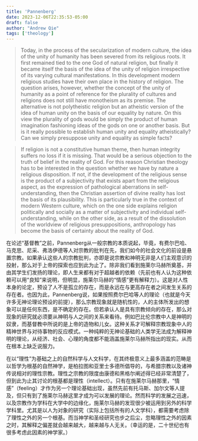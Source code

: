 ```yaml
---
title: 'Pannenberg'
date: 2023-12-06T22:35:53-05:00
draft: false
author: "Andrew Qie"
tags: ['theology']
---
```


> Today, in the process of the secularization of modern culture, the idea of the unity of humanity has been severed from its religious roots. It first remained tied to the one God of natural religion, but finally it became itself the basis of the idea of the unity of religion irrespective of its varying cultural manifestations. In this development modern religious studies have their own place in the history of religion. The question arises, however, whether the concept of the unity of humanity as a point of reference for the plurality of cultures and religions does not still have monotheism as its premise. The alternative is not polytheistic religion but an atheistic version of the idea of human unity on the basis of our equality by nature. On this view the plurality of gods would be simply the product of human imagination fashioning ideas of the gods on one or another basis. But is it really possible to establish human unity and equality atheistically? Can we simply presuppose unity and equality as simple facts?

> If religion is not a constitutive human theme, then human integrity suffers no loss if it is missing. That would be a serious objection to the truth of belief in the reality of God. For this reason Christian theology has to be interested in the question whether we have by nature a religious disposition. If not, if the development of the religious sense is the product of a subjectivity that exists apart from the religious aspect, as the expression of pathological aberrations in self-understanding, then the Christian assertion of divine reality has lost the basis of its plausibility. This is particularly true in the context of modern Western culture, which on the one side explains religion politically and socially as a matter of subjectivity and individual self-understanding, while on the other side, as a result of the dissolution of the worldview of religious presuppositions, anthropology has become the basis of certainty about the reality of God.

在论述“基督教”之前，Pannenberg从一般宗教的本质说起，毕竟，有费尔巴哈、马克思、尼采、弗洛伊德等人对宗教的批判在先，我们如今的社会文化的前设是悬置宗教。如果承认这些人的宗教批判，亦即是说宗教和神明无非是人们主观意识的投射，那么对于上帝的探索也应到此为止了。除非我们看到施莱尔马赫所奠基，并由其学生们发扬的理论，即人生来都有对于超越者的依赖（先前也有人认为这种依赖可以用“良知”来说明，但明显，施莱尔马赫的“情感”更有解释力）。这是对人性本身的论定，预设了人不是孤立的存在，而是永远在与更高存在者之间发生关系的存在者。也因为此，Pannenberg说，如果按照费尔巴哈等人的理论（也就是今天许多无神论理论预设的前提），那么宗教现象就是随机性的，人的主体所发出的想象可以是任何东西，是不确定的存在。但若承认人是具有宗教倾向的存在，那么对现象的研究就必须要从神明与人之间的关系来看待。例如巴比伦宗教中人是神明的奴隶，而基督教中所说的是上帝的造物和儿女。这种关系才可解释宗教现象中人的精神世界与对待事物的反应模式。一种纯粹的无神论基础的人类学无法成为解释神明的理论，从经济、社会、心理的角度都不能涵盖施莱尔马赫所指出的现实。从而在根本上缺乏说服力。

在以“理性”为基础之上的自然科学与人文科学，在其终极意义上最多涵盖的范畴是以哲学为根基的自然神学，是柏拉图和亚里士多德所倡导的，与希腊宗教以及诸神传说相对的理性宗教。理性之宗教的限度由康德和黑格尔阐述得已经非常清楚了，但到此为止其讨论的根基都是理性（intellect）。只有在施莱尔马赫那里，“情感”（feeling）才作为另一个理论基础出现，虽然先前有托马斯、加尔文等人提及，但只有到了施莱尔马赫这里才成为可以发展的理论。然而科学的发展之迅速，以及宗教作为学科在大学中的边缘化，施莱尔马赫的发现很少被运用到另外的科学学科里。尤其是以人为对象的研究（实际上包括所有的人文学科），都需要考虑除了理性之外的另一个根基。而当神学和圣经研究也步之后尘，忽略理性之外的因素之时，其解释之偏差就会越来越大，越来越与人无关。（幸运的是，二十世纪也有很多考虑此因素的神学家。）